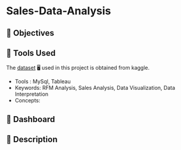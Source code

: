 # Sales-Data-Analysis

## :round_pushpin: Objectives

## :round_pushpin: Tools Used
The [dataset](https://www.kaggle.com/datasets/kyanyoga/sample-sales-data) :desktop_computer: used in this project is obtained from kaggle.
* Tools : MySql, Tableau
* Keywords: RFM Analysis, Sales Analysis, Data Visualization, Data Interpretation
* Concepts: 

## :round_pushpin: Dashboard

## :round_pushpin: Description 




